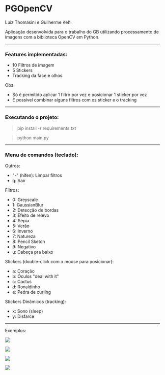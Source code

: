 # PGOpenCV

Luiz Thomasini e Guilherme Kehl

Aplicação desenvolvida para o trabalho do GB utilizando processamento de imagens com a biblioteca OpenCV em Python.

---
### Features implementadas:
- 10 Filtros de imagem
- 5 Stickers
- Tracking da face e olhos

Obs: 
- Só é permitido aplicar 1 filtro por vez e posicionar 1 sticker por vez
- É possível combinar alguns filtros com os sticker e o tracking

---
### Executando o projeto:
> pip install -r requirements.txt

> python main.py

---
### Menu de comandos (teclado):

Outros:
- "-" (hífen): Limpar filtros
- q: Sair

Filtros:
- 0: Greyscale
- 1: GaussianBlur
- 2: Detecção de bordas
- 3: Efeito de relevo
- 4: Sépia
- 5: Verão
- 6: Inverno
- 7: Natureza
- 8: Pencil Sketch
- 9: Negativo
- u: Cabeça pra baixo

Stickers (double-click com o mouse para posicionar):
- a: Coração
- b: Óculos "deal with it"
- c: Cactus
- d: Ronaldinho
- e: Pedra de curling

Stickers Dinâmicos (tracking):
- x: Sono (sleep)
- y: Disfarce

---
Exemplos:

![](https://imgur.com/a/QuTqOOX)

![](https://imgur.com/a/yJZqtNC)

![](https://imgur.com/a/hWoUfjJ)

![](https://imgur.com/a/bC90oHw)
